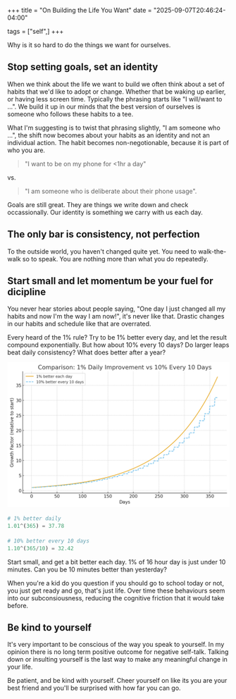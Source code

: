 +++
title = "On Building the Life You Want"
date = "2025-09-07T20:46:24-04:00"

tags = ["self",]
+++

Why is it so hard to do the things we want for ourselves.

## Stop setting goals, set an identity

When we think about the life we want to build we often think about a set of habits that we'd like to adopt or change.
Whether that be waking up earlier, or having less screen time.
Typically the phrasing starts like "I will/want to ...".
We build it up in our minds that the best version of ourselves is someone who follows these habits to a tee.

What I'm suggesting is to twist that phrasing slightly, "I am someone who ...", the shift now becomes about your habits as an identity and not an individual action.
The habit becomes non-negotionable, because it is part of who you are.

> "I want to be on my phone for <1hr a day"

vs.
> "I am someone who is deliberate about their phone usage".

Goals are still great. They are things we write down and check occassionally.
Our identity is something we carry with us each day.

## The only bar is consistency, not perfection

To the outside world, you haven't changed quite yet. You need to walk-the-walk so to speak. You are nothing more than what you do repeatedly.

## Start small and let momentum be your fuel for dicipline

You never hear stories about people saying, "One day I just changed all my habits and now I'm the way I am now!", it's never like that.
Drastic changes in our habits and schedule like that are overrated.

Every heard of the 1% rule? Try to be 1% better every day, and let the result compound exponentially. But how about 10% every 10 days? Do larger leaps beat daily consistency? What does better after a year?

![1% vs. 10%](../../assets/one-percent-vs-ten-percent.PNG)

```python
# 1% better daily
1.01^(365) = 37.78

# 10% better every 10 days
1.10^(365/10) = 32.42
```

Start small, and get a bit better each day. 1% of 16 hour day is just under 10 minutes. Can you be 10 minutes better than yesterday?

When you're a kid do you question if you should go to school today or not, you just get ready and go, that's just life. Over time these behaviours seem into our subconsiousness, reducing the cognitive friction that it would take before.

## Be kind to yourself

It's very important to be conscious of the way you speak to yourself. In my opinion there is no long term positive outcome for negative self-talk. Talking down or insulting yourself is the last way to make any meaningful change in your life.

Be patient, and be kind with yourself. Cheer yourself on like its you are your best friend and you'll be surprised with how far you can go.

